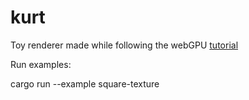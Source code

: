 # kurt

Toy renderer made while following the webGPU [tutorial](https://sotrh.github.io/learn-wgpu/)

Run examples:

cargo run --example square-texture
